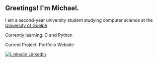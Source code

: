 ## Greetings! I'm Michael.

I am a second-year university student studying computer science at the [University of Guelph](https://www.uoguelph.ca/).

Currently learning: C and Python

Current Project: Portfolio Website

[![Linkedin](https://i.stack.imgur.com/gVE0j.png) LinkedIn](https://www.linkedin.com/in/michael-giovannini-10a59a211/)    
&nbsp;





<!--
**Bardin0/Bardin0** is a ✨ _special_ ✨ repository because its `README.md` (this file) appears on your GitHub profile.

Here are some ideas to get you started:

- 🔭 I’m currently working on ...
- 🌱 I’m currently learning ...
- 👯 I’m looking to collaborate on ...
- 🤔 I’m looking for help with ...
- 💬 Ask me about ...
- 📫 How to reach me: ...
- 😄 Pronouns: ...
- ⚡ Fun fact: ...
-->
